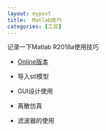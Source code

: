 ```yaml
---
layout: mypost
title:  Matlab技巧
categories: [工具]
---
```

记录一下Matlab R2018a使用技巧
- [Online版本](https://matlab.mathworks.com/)

- 导入stl模型

- GUI设计使用

- 离散仿真

- 滤波器的使用